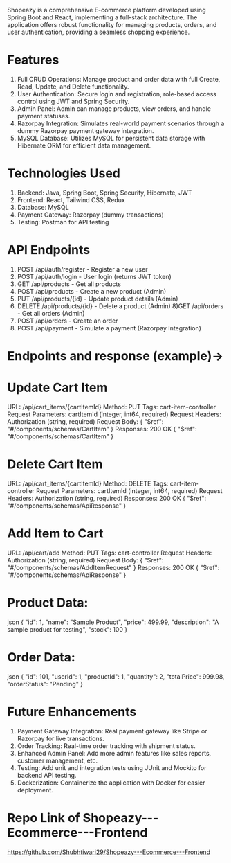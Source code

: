 Shopeazy is a comprehensive E-commerce platform developed using Spring Boot and React, implementing a full-stack architecture. 
The application offers robust functionality for managing products, orders, and user authentication, providing a seamless shopping experience.

# Features
1) Full CRUD Operations: Manage product and order data with full Create, Read, Update, and Delete functionality.
2) User Authentication: Secure login and registration, role-based access control using JWT and Spring Security.
3) Admin Panel: Admin can manage products, view orders, and handle payment statuses.
4) Razorpay Integration: Simulates real-world payment scenarios through a dummy Razorpay payment gateway integration.
5) MySQL Database: Utilizes MySQL for persistent data storage with Hibernate ORM for efficient data management.

# Technologies Used
1) Backend: Java, Spring Boot, Spring Security, Hibernate, JWT
2) Frontend: React, Tailwind CSS, Redux
3) Database: MySQL
4) Payment Gateway: Razorpay (dummy transactions)
5) Testing: Postman for API testing

# API Endpoints
1) POST /api/auth/register - Register a new user
2) POST /api/auth/login - User login (returns JWT token)
4) GET /api/products - Get all products
5) POST /api/products - Create a new product (Admin)
6) PUT /api/products/{id} - Update product details (Admin)
7) DELETE /api/products/{id} - Delete a product (Admin)
8)GET /api/orders - Get all orders (Admin)
9) POST /api/orders - Create an order
10) POST /api/payment - Simulate a payment (Razorpay Integration)   

# Endpoints and response (example)->
# Update Cart Item
URL: /api/cart_items/{cartItemId}
Method: PUT
Tags: cart-item-controller
Request Parameters:
cartItemId (integer, int64, required)
Request Headers:
Authorization (string, required)
Request Body:
{
  "$ref": "#/components/schemas/CartItem"
}
Responses:
200 OK
{
  "$ref": "#/components/schemas/CartItem"
}

# Delete Cart Item
URL: /api/cart_items/{cartItemId}
Method: DELETE
Tags: cart-item-controller
Request Parameters:
cartItemId (integer, int64, required)
Request Headers:
Authorization (string, required)
Responses:
200 OK
{
  "$ref": "#/components/schemas/ApiResponse"
}

# Add Item to Cart
URL: /api/cart/add
Method: PUT
Tags: cart-controller
Request Headers:
Authorization (string, required)
Request Body:
{
  "$ref": "#/components/schemas/AddItemRequest"
}
Responses:
200 OK
{
  "$ref": "#/components/schemas/ApiResponse"
}

# Product Data:

json
{
  "id": 1,
  "name": "Sample Product",
  "price": 499.99,
  "description": "A sample product for testing",
  "stock": 100
}
# Order Data:

json
{
  "id": 101,
  "userId": 1,
  "productId": 1,
  "quantity": 2,
  "totalPrice": 999.98,
  "orderStatus": "Pending"
}
# Future Enhancements
1) Payment Gateway Integration: Real payment gateway like Stripe or Razorpay for live transactions.
2) Order Tracking: Real-time order tracking with shipment status.
3) Enhanced Admin Panel: Add more admin features like sales reports, customer management, etc.
4) Testing: Add unit and integration tests using JUnit and Mockito for backend API testing.
5) Dockerization: Containerize the application with Docker for easier deployment.

# Repo Link of Shopeazy---Ecommerce---Frontend
https://github.com/Shubhtiwari29/Shopeazy---Ecommerce---Frontend
